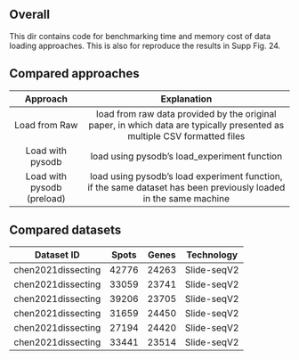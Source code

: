 ## Overall

This dir contains code for benchmarking time and memory cost of data loading approaches. This is also for reproduce the results in Supp Fig. 24.

## Compared approaches
|  Approach | Explanation   |  
| :------------: | :------------: | 
| Load from Raw | load from raw data provided by the original paper, in which data are typically presented as multiple CSV formatted files|
|Load with pysodb |  load using pysodb’s load_experiment function |
|Load with pysodb (preload) | load using pysodb’s load experiment function, if the same dataset has been previously loaded in the same machine |

## Compared datasets
|  Dataset ID | Spots   |  Genes | Technology | 
| :------------: | :------------: | :------------: | :------------: | 
|chen2021dissecting|42776|24263|Slide-seqV2| 
|chen2021dissecting|33059|23741|Slide-seqV2|
|chen2021dissecting|39206|23705|Slide-seqV2|
|chen2021dissecting|31659|24450|Slide-seqV2|
|chen2021dissecting|27194|24420|Slide-seqV2|
|chen2021dissecting|33441|23514|Slide-seqV2|




